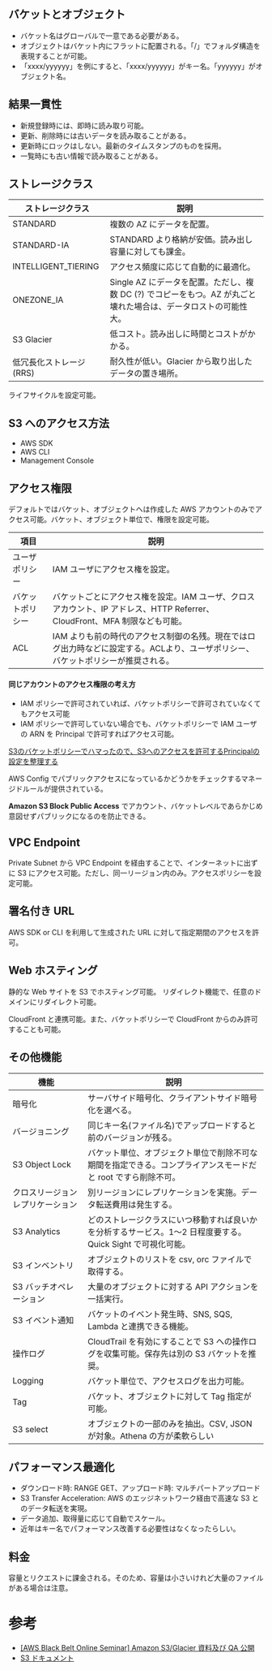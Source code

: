 
## バケットとオブジェクト

* バケット名はグローバルで一意である必要がある。
* オブジェクトはバケット内にフラットに配置される。「/」でフォルダ構造を表現することが可能。
* 「xxxx/yyyyyy」を例にすると、「xxxx/yyyyyy」がキー名。「yyyyyy」がオブジェクト名。

## 結果一貫性

* 新規登録時には、即時に読み取り可能。
* 更新、削除時には古いデータを読み取ることがある。
* 更新時にロックはしない。最新のタイムスタンプのものを採用。
* 一覧時にも古い情報で読み取ることがある。

## ストレージクラス

| ストレージクラス | 説明 |
|---|---|
| STANDARD | 複数の AZ にデータを配置。 |
| STANDARD-IA | STANDARD より格納が安価。読み出し容量に対しても課金。 |
| INTELLIGENT_TIERING | アクセス頻度に応じて自動的に最適化。 |
| ONEZONE_IA | Single AZ にデータを配置。ただし、複数 DC (?) でコピーをもつ。AZ が丸ごと壊れた場合は、データロストの可能性大。 |
| S3 Glacier | 低コスト。読み出しに時間とコストがかかる。 |
| 低冗長化ストレージ (RRS) | 耐久性が低い。Glacier から取り出したデータの置き場所。 |

ライフサイクルを設定可能。

## S3 へのアクセス方法

* AWS SDK
* AWS CLI
* Management Console

## アクセス権限

デフォルトではバケット、オブジェクトへは作成した AWS アカウントのみでアクセス可能。バケット、オブジェクト単位で、権限を設定可能。

| 項目 | 説明 |
|---|---|
| ユーザポリシー | IAM ユーザにアクセス権を設定。 |
| バケットポリシー | バケットごとにアクセス権を設定。IAM ユーザ、クロスアカウント、IP アドレス、HTTP Referrer、CloudFront、MFA 制限なども可能。 |
| ACL | IAM よりも前の時代のアクセス制御の名残。現在ではログ出力時などに設定する。ACLより、ユーザポリシー、バケットポリシーが推奨される。 |

#### 同じアカウントのアクセス権限の考え方

* IAM ポリシーで許可されていれば、バケットポリシーで許可されていなくてもアクセス可能
* IAM ポリシーで許可していない場合でも、バケットポリシーで IAM ユーザの ARN を Principal で許可すればアクセス可能。

[S3のバケットポリシーでハマったので、S3へのアクセスを許可するPrincipalの設定を整理する](https://dev.classmethod.jp/cloud/aws/summarize-principal-settings-in-s3-bucket-policy/)


AWS Config でパブリックアクセスになっているかどうかをチェックするマネージドルールが提供されている。

**Amazon S3 Block Public Access** でアカウント、バケットレベルであらかじめ意図せずパブリックになるのを防止できる。

## VPC Endpoint

Private Subnet から VPC Endpoint を経由することで、インターネットに出ずに S3 にアクセス可能。ただし、同一リージョン内のみ。アクセスポリシーを設定可能。

## 署名付き URL

AWS SDK or CLI を利用して生成された URL に対して指定期間のアクセスを許可。

## Web ホスティング

静的な Web サイトを S3 でホスティング可能。
リダイレクト機能で、任意のドメインにリダイレクト可能。

CloudFront と連携可能。また、バケットポリシーで CloudFront からのみ許可することも可能。

## その他機能

| 機能 | 説明 |
|---|---|
| 暗号化 | サーバサイド暗号化、クライアントサイド暗号化を選べる。 |
| バージョニング | 同じキー名(ファイル名)でアップロードすると前のバージョンが残る。 |
| S3 Object Lock | バケット単位、オブジェクト単位で削除不可な期間を指定できる。コンプライアンスモードだと root ですら削除不可。 |
| クロスリージョンレプリケーション | 別リージョンにレプリケーションを実施。データ転送費用は発生する。 |
| S3 Analytics | どのストレージクラスにいつ移動すれば良いかを分析するサービス。1〜2 日程度要する。Quick Sight で可視化可能。 |
| S3 インベントリ | オブジェクトのリストを csv, orc ファイルで取得する。 |
| S3 バッチオペレーション | 大量のオブジェクトに対する API アクションを一括実行。 |
| S3 イベント通知 | バケットのイベント発生時、SNS, SQS, Lambda と連携できる機能。 |
| 操作ログ | CloudTrail を有効にすることで S3 への操作ログを収集可能。保存先は別の S3 バケットを推奨。 |
| Logging | バケット単位で、アクセスログを出力可能。 |
| Tag | バケット、オブジェクトに対して Tag 指定が可能。 |
| S3 select | オブジェクトの一部のみを抽出。CSV, JSON が対象。Athena の方が柔軟らしい |

## パフォーマンス最適化

* ダウンロード時: RANGE GET、アップロード時: マルチパートアップロード
* S3 Transfer Acceleration: AWS のエッジネットワーク経由で高速な S3 とのデータ転送を実現。
* データ追加、取得量に応じて自動でスケール。
* 近年はキー名でパフォーマンス改善する必要性はなくなったらしい。

## 料金

容量とリクエストに課金される。そのため、容量は小さいけれど大量のファイルがある場合は注意。

# 参考

* [[AWS Black Belt Online Seminar] Amazon S3/Glacier 資料及び QA 公開](https://aws.amazon.com/jp/blogs/news/webinar-bb-amazon-s3-glacier-2019/)
* [S3 ドキュメント](https://docs.aws.amazon.com/ja_jp/AmazonS3/latest/dev/Welcome.html)
